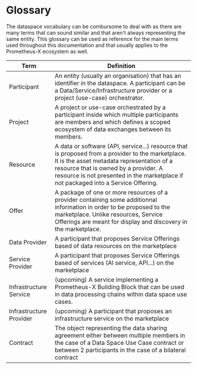 # Glossary

The dataspace vocabulary can be combursome to deal with as there are many terms that can sound similar and that aren't always representing the same entity. This glossary can be used as reference for the main terms used throughout this documentation and that usually applies to the Prometheus-X ecosystem as well.

| Term | Definition |
| --- | --- |
| Participant | An entity (usually an organisation) that has an identifier in the dataspace. A participant can be a Data/Service/Infrastructure provider or a project (use-case) orchestrator. |
| Project | A project or use-case orchestrated by a participant inside which multiple participants are members and which defines a scoped ecosystem of data exchanges between its members. |
| Resource | A data or software (API, service...) resource that is proposed from a provider to the marketplace. It is the asset metadata representation of a resource that is owned by a provider. A resource is not presented in the marketplace if not packaged into a Service Offering. |
| Offer | A package of one or more resources of a provider containing some additionnal information in order to be proposed to the marketplace. Unlike resources, Service Offerings are meant for display and discovery in the marketplace. |
| Data Provider | A participant that proposes Service Offerings based of data resources on the marketplace |
| Service Provider | A participant that proposes Service Offerings based of services (AI service, API...) on the marketplace |
| Infrastructure Service | (upcoming) A service implementing a Prometheus-X Building Block that can be used in data processing chains within data space use cases. |
| Infrastructure Provider | (upcoming) A participant that proposes an infrastructure service on the marketplace |
| Contract | The object representing the data sharing agreement either between multiple members in the case of a Data Space Use Case contract or between 2 participants in the case of a bilateral contract |
